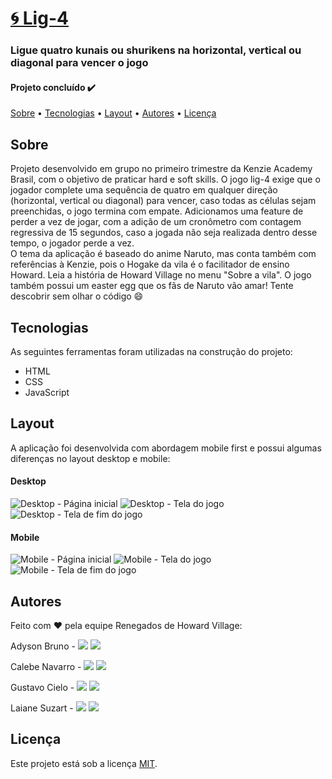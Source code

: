 # [🌀 Lig-4](https://lig4renegados.netlify.app/)
### Ligue quatro kunais ou shurikens na horizontal, vertical ou diagonal para vencer o jogo

#### Projeto concluído ✔️

[Sobre](#sobre) • [Tecnologias](#tecnologias) • [Layout](#layout) • [Autores](#autores) • [Licença](#licença)

## Sobre
Projeto desenvolvido em grupo no primeiro trimestre da Kenzie Academy Brasil, com o objetivo de praticar hard e soft skills. O jogo lig-4 exige que o jogador complete uma sequência de quatro em qualquer direção (horizontal, vertical ou diagonal) para vencer, caso todas as células sejam preenchidas, o jogo termina com empate. Adicionamos uma feature de perder a vez de jogar, com a adição de um cronômetro com contagem regressiva de 15 segundos, caso a jogada não seja realizada dentro desse tempo, o jogador perde a vez.\
O tema da aplicação é baseado do anime Naruto, mas conta também com referências à Kenzie, pois o Hogake da vila é o facilitador de ensino Howard. Leia a história de Howard Village no menu "Sobre a vila". O jogo também possui um easter egg que os fãs de Naruto vão amar! Tente descobrir sem olhar o código 😄

## Tecnologias
As seguintes ferramentas foram utilizadas na construção do projeto:

* HTML
* CSS
* JavaScript

## Layout
A aplicação foi desenvolvida com abordagem mobile first e possui algumas diferenças no layout desktop e mobile:
#### Desktop
![Desktop - Página inicial](https://imgur.com/BnqwEMn.png)
![Desktop - Tela do jogo](https://i.imgur.com/QV3XIxH.png)
![Desktop - Tela de fim do jogo](https://i.imgur.com/08TaXRm.png)
#### Mobile
![Mobile - Página inicial](https://imgur.com/xHETGFX.png)
![Mobile - Tela do jogo](https://imgur.com/Q0D3uzE.png)
![Mobile - Tela de fim do jogo](https://i.imgur.com/yG6Vm3x.png)

## Autores
Feito com ❤️ pela equipe Renegados de Howard Village:

Adyson Bruno - <a href="https://www.linkedin.com/in/adysonbruno/" target="_blank"><img src="https://img.shields.io/badge/-LinkedIn-%230077B5?style=for-the-badge&logo=linkedin&logoColor=white" target="_blank"></a> 
<a href="https://github.com/adysonbruno" target="_blank"><img src="https://img.shields.io/badge/GitHub-100000?style=for-the-badge&logo=github&logoColor=white" target="_blank"></a>

Calebe Navarro - <a href="https://www.linkedin.com/in/calebenavarro/" target="_blank"><img src="https://img.shields.io/badge/-LinkedIn-%230077B5?style=for-the-badge&logo=linkedin&logoColor=white" target="_blank"></a> 
<a href="https://github.com/CalebeNavarro" target="_blank"><img src="https://img.shields.io/badge/GitHub-100000?style=for-the-badge&logo=github&logoColor=white" target="_blank"></a>

Gustavo Cielo - <a href="https://www.linkedin.com/in/gustavohcielo/" target="_blank"><img src="https://img.shields.io/badge/-LinkedIn-%230077B5?style=for-the-badge&logo=linkedin&logoColor=white" target="_blank"></a> 
<a href="https://github.com/GustavoCielo" target="_blank"><img src="https://img.shields.io/badge/GitHub-100000?style=for-the-badge&logo=github&logoColor=white" target="_blank"></a>

Laiane Suzart - <a href="https://www.linkedin.com/in/laianesuzart/" target="_blank"><img src="https://img.shields.io/badge/-LinkedIn-%230077B5?style=for-the-badge&logo=linkedin&logoColor=white" target="_blank"></a> 
<a href="https://github.com/laianesuzart" target="_blank"><img src="https://img.shields.io/badge/GitHub-100000?style=for-the-badge&logo=github&logoColor=white" target="_blank"></a>

## Licença
Este projeto está sob a licença [MIT](https://choosealicense.com/licenses/mit/).
